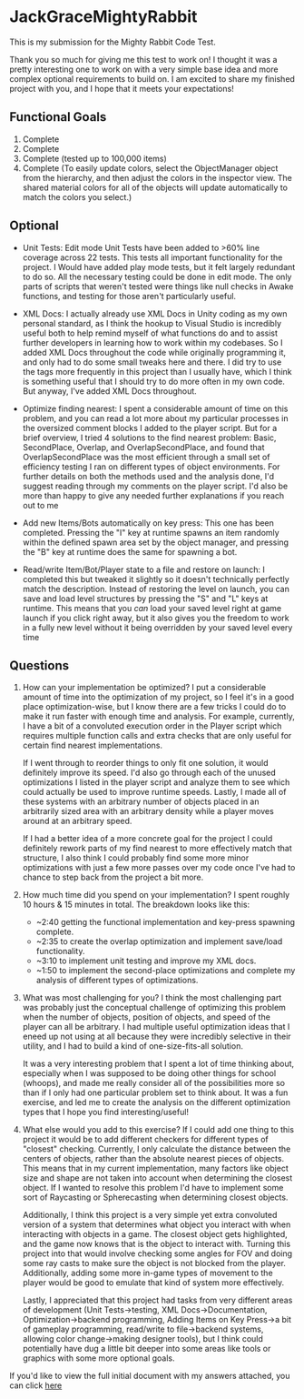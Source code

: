 # JackGraceMightyRabbit

This is my submission for the Mighty Rabbit Code Test.

Thank you so much for giving me this test to work on! I thought it was a pretty interesting one to work on with a very simple base idea and more complex optional requirements to build on.
I am excited to share my finished project with you, and I hope that it meets your expectations!


## Functional Goals ##

1. Complete
2. Complete
3. Complete (tested up to 100,000 items)
4. Complete (To easily update colors, select the ObjectManager object from the hierarchy, and then adjust the colors in the inspector view. The shared material colors for all of the objects will update automatically to match the colors you select.)


## Optional ##

* Unit Tests: Edit mode Unit Tests have been added to >60% line coverage across 22 tests. This tests all important functionality for the project. I Would have added play mode tests, but it felt largely redundant to do so. All the necessary testing could be done in edit mode. The only parts of scripts that weren't tested were things like null checks in Awake functions, and testing for those aren't particularly useful.
  
* XML Docs: I actually already use XML Docs in Unity coding as my own personal standard, as I think the hookup to Visual Studio is incredibly useful both to help remind myself of what functions do and to assist further developers in learning how to work within my codebases. So I added XML Docs throughout the code while originally programming it, and only had to do some small tweaks here and there. I did try to use the <see> tags more frequently in this project than I usually have, which I think is something useful that I should try to do more often in my own code. But anyway, I've added XML Docs throughout.
  
* Optimize finding nearest: I spent a considerable amount of time on this problem, and you can read a lot more about my particular processes in the oversized comment blocks I added to the player script. But for a brief overview, I tried 4 solutions to the find nearest problem: Basic, SecondPlace, Overlap, and OverlapSecondPlace, and found that OverlapSecondPlace was the most efficient through a small set of efficiency testing I ran on different types of object environments. For further details on both the methods used and the analysis done, I'd suggest reading through my comments on the player script. I'd also be more than happy to give any needed further explanations if you reach out to me
  
* Add new Items/Bots automatically on key press: This one has been completed. Pressing the "I" key at runtime spawns an item randomly within the defined spawn area set by the object manager, and pressing the "B" key at runtime does the same for spawning a bot.
  
* Read/write Item/Bot/Player state to a file and restore on launch: I completed this but tweaked it slightly so it doesn't technically perfectly match the description. Instead of restoring the level on launch, you can save and load level structures by pressing the "S" and "L" keys at runtime. This means that you *can* load your saved level right at game launch if you click right away, but it also gives you the freedom to work in a fully new level without it being overridden by your saved level every time


## Questions ##
  1. How can your implementation be optimized? I put a considerable amount of time into the optimization of my project, so I feel it's in a good place optimization-wise, but I know there are a few tricks I could do to make it run faster with enough time and analysis. For example, currently, I have a bit of a convoluted execution order in the Player script which requires multiple function calls and extra checks that are only useful for certain find nearest implementations.

     If I went through to reorder things to only fit one solution, it would definitely improve its speed. I'd also go through each of the unused optimizations I listed in the player script and analyze them to see which could actually be used to improve runtime speeds.  Lastly, I made all of these systems with an arbitrary number of objects placed in an arbitrarily sized area with an arbitrary density while a player moves around at an arbitrary speed.

      If I had a better idea of a more concrete goal for the project I could definitely rework parts of my find nearest to more effectively match that structure, I also think I could probably find some more minor optimizations with just a few more passes over my code once I've had to chance to step back from the project a bit more.

     
  3. How much time did you spend on your implementation? I spent roughly 10 hours & 15 minutes in total. The breakdown looks like this:
     * ~2:40 getting the functional implementation and key-press spawning complete.
     * ~2:35 to create the overlap optimization and implement save/load functionality.
     * ~3:10 to implement unit testing and improve my XML docs.
     * ~1:50 to implement the second-place optimizations and complete my analysis of different types of optimizations.

     
  5. What was most challenging for you? I think the most challenging part was probably just the conceptual challenge of optimizing this problem when the number of objects, position of objects, and speed of the player can all be arbitrary. I had multiple useful optimization ideas that I eneed up not using at all because they were incredibly selective in their utility, and I had to build a kind of one-size-fits-all solution.
     
     It was a very interesting problem that I spent a lot of time thinking about, especially when I was supposed to be doing other things for school (whoops), and made me really consider all of the possibilities more so than if I only had one particular problem set to think about. It was a fun exercise, and led me to create the analysis on the different optimization types that I hope you find interesting/useful!

     
  7. What else would you add to this exercise? If I could add one thing to this project it would be to add different checkers for different types of "closest" checking. Currently, I only calculate the distance between the centers of objects, rather than the absolute nearest pieces of objects. This means that in my current implementation, many factors like object size and shape are not taken into account when determining the closest object. If I wanted to resolve this problem I'd have to implement some sort of Raycasting or Spherecasting when determining closest objects.
    
     Additionally, I think this project is a very simple yet extra convoluted version of a system that determines what object you interact with when interacting with objects in a game. The closest object gets highlighted, and the game now knows that is the object to interact with. Turning this project into that would involve checking some angles for FOV and doing some ray casts to make sure the object is not blocked from the player. Additionally, adding some more in-game types of movement to the player would be good to emulate that kind of system more effectively.

     Lastly, I appreciated that this project had tasks from very different areas of development (Unit Tests->testing, XML Docs->Documentation, Optimization->backend programming, Adding Items on Key Press->a bit of gameplay programming, read/write to file->backend systems, allowing color change->making designer tools), but I think could potentially have dug a little bit deeper into some areas like tools or graphics with some more optional goals.


If you'd like to view the full initial document with my answers attached, you can click [here](UnityTest.txt)
